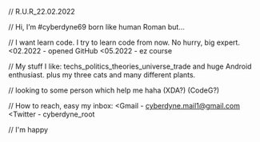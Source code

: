// R.U.R_22.02.2022

// Hi, I’m #cyberdyne69 born like human Roman but...

// I want learn code. I try to learn code from now. No hurry, big expert.
   <02.2022 - opened GitHub 
   <05.2022 - ez course 
     
// My stuff I like: techs_politics_theories_universe_trade and huge Android enthusiast. plus my three cats and many different plants. 

// looking to some person which help me haha (XDA?) (CodeG?)

// How to reach, easy my inbox:
    <Gmail - cyberdyne.mail1@gmail.com
    <Twitter - cyberdyne_root

// I'm happy 
    
     



